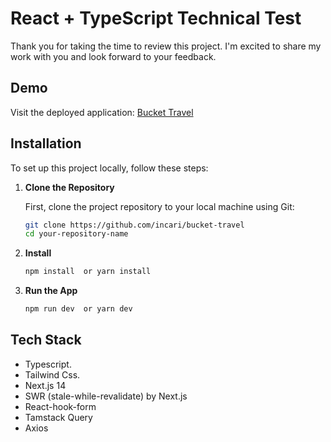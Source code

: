 # React + TypeScript Technical Test


Thank you for taking the time to review this project. I'm excited to share my work with you and look forward to your feedback.

## Demo

Visit the deployed application: [Bucket Travel](https://bucket-travel.vercel.app/)

## Installation

To set up this project locally, follow these steps:

1. **Clone the Repository**

   First, clone the project repository to your local machine using Git:

   ```bash
   git clone https://github.com/incari/bucket-travel
   cd your-repository-name

   ```

2. **Install**

   ```bash
   npm install  or yarn install

   ```

3. **Run the App**

   ```bash
   npm run dev  or yarn dev
   
   ```


## Tech Stack

- Typescript.
- Tailwind Css.
- Next.js 14
- SWR (stale-while-revalidate) by Next.js
- React-hook-form
- Tamstack Query
- Axios


